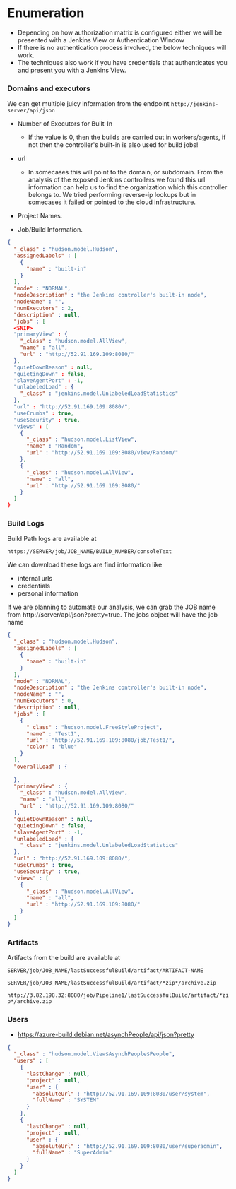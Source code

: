 # Enumeration

- Depending on how authorization matrix is configured either we will be presented with a Jenkins View or Authentication Window
- If there is no authentication process involved, the below techniques will work.
- The techniques also work if you have credentials that authenticates you and present you with a Jenkins View.

### Domains and executors

We can get multiple juicy information from the endpoint ```http://jenkins-server/api/json```
- Number of Executors for Built-In
  - If the value is 0, then the builds are carried out in workers/agents, if not then the controller's built-in is also used for build jobs!

- url
  - In somecases this will point to the domain, or subdomain. From the analysis of the exposed Jenkins controllers we found this url information can help us to find the organization which this controller belongs to. We tried performing reverse-ip lookups but in somecases it failed or pointed to the cloud infrastructure.
- Project Names.
- Job/Build Information.

``` json
{
  "_class" : "hudson.model.Hudson",
  "assignedLabels" : [
    {
      "name" : "built-in"
    }
  ],
  "mode" : "NORMAL",
  "nodeDescription" : "the Jenkins controller's built-in node",
  "nodeName" : "",
  "numExecutors" : 2,
  "description" : null,
  "jobs" : [
  <SNIP>
  "primaryView" : {
    "_class" : "hudson.model.AllView",
    "name" : "all",
    "url" : "http://52.91.169.109:8080/"
  },
  "quietDownReason" : null,
  "quietingDown" : false,
  "slaveAgentPort" : -1,
  "unlabeledLoad" : {
    "_class" : "jenkins.model.UnlabeledLoadStatistics"
  },
  "url" : "http://52.91.169.109:8080/",
  "useCrumbs" : true,
  "useSecurity" : true,
  "views" : [
    {
      "_class" : "hudson.model.ListView",
      "name" : "Random",
      "url" : "http://52.91.169.109:8080/view/Random/"
    },
    {
      "_class" : "hudson.model.AllView",
      "name" : "all",
      "url" : "http://52.91.169.109:8080/"
    }
  ]
}
```

### Build Logs
 
Build Path logs are available at
``` 
https://SERVER/job/JOB_NAME/BUILD_NUMBER/consoleText
```
We can download these logs are find information like
- internal urls
- credentials
- personal information




If we are planning to automate our analysis, we can grab the JOB name from http://server/api/json?pretty=true. The jobs object will have the job name
``` json
{
  "_class" : "hudson.model.Hudson",
  "assignedLabels" : [
    {
      "name" : "built-in"
    }
  ],
  "mode" : "NORMAL",
  "nodeDescription" : "the Jenkins controller's built-in node",
  "nodeName" : "",
  "numExecutors" : 0,
  "description" : null,
  "jobs" : [
    {
      "_class" : "hudson.model.FreeStyleProject",
      "name" : "Test1",
      "url" : "http://52.91.169.109:8080/job/Test1/",
      "color" : "blue"
    }
  ],
  "overallLoad" : {
    
  },
  "primaryView" : {
    "_class" : "hudson.model.AllView",
    "name" : "all",
    "url" : "http://52.91.169.109:8080/"
  },
  "quietDownReason" : null,
  "quietingDown" : false,
  "slaveAgentPort" : -1,
  "unlabeledLoad" : {
    "_class" : "jenkins.model.UnlabeledLoadStatistics"
  },
  "url" : "http://52.91.169.109:8080/",
  "useCrumbs" : true,
  "useSecurity" : true,
  "views" : [
    {
      "_class" : "hudson.model.AllView",
      "name" : "all",
      "url" : "http://52.91.169.109:8080/"
    }
  ]
}
```

### Artifacts

Artifacts from the build are available at 

```SERVER/job/JOB_NAME/lastSuccessfulBuild/artifact/ARTIFACT-NAME```

```SERVER/job/JOB_NAME/lastSuccessfulBuild/artifact/*zip*/archive.zip```

```http://3.82.198.32:8080/job/Pipeline1/lastSuccessfulBuild/artifact/*zip*/archive.zip```

### Users

- https://azure-build.debian.net/asynchPeople/api/json?pretty
``` json
{
  "_class" : "hudson.model.View$AsynchPeople$People",
  "users" : [
    {
      "lastChange" : null,
      "project" : null,
      "user" : {
        "absoluteUrl" : "http://52.91.169.109:8080/user/system",
        "fullName" : "SYSTEM"
      }
    },
    {
      "lastChange" : null,
      "project" : null,
      "user" : {
        "absoluteUrl" : "http://52.91.169.109:8080/user/superadmin",
        "fullName" : "SuperAdmin"
      }
    }
  ]
}
```
